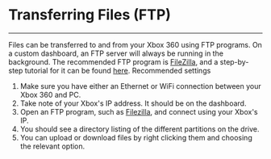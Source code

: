 # Transferring Files (FTP)

------

Files can be transferred to and from your Xbox 360 using FTP  programs. On a custom dashboard, an FTP server will always be running in the background. The recommended FTP program is [FileZilla](https://filezilla-project.org/), and a step-by-step tutorial for it can be found [here](https://www.reddit.com/r/360hacks/wiki/filezilla). Recommended settings

1. Make sure you have either an Ethernet or WiFi connection between your Xbox 360 and PC.
2. Take note of your Xbox's IP address. It should be on the dashboard.
3. Open an FTP program, such as [Filezilla](https://filezilla-project.org/), and connect using your Xbox's IP.
4. You should see a directory listing of the different partitions on the drive.
5. You can upload or download files by right clicking them and choosing the relevant option.